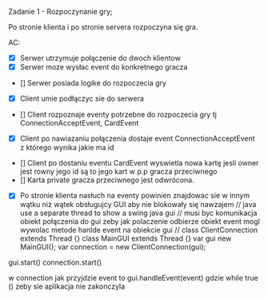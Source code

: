Zadanie 1 - Rozpoczynanie gry;

Po stronie klienta i po stronie servera rozpoczyna się gra.

AC:

- [x] Serwer utrzymuje połączenie do dwoch klientow
- [x] Serwer moze wysłac event do konkretnego gracza
- [] Serwer posiada logike do rozpoczecia gry
- [x] Client umie podłączyc sie do serwera
- [] Client rozpoznaje eventy potrzebne do rozpoczecia gry tj ConnectionAcceptEvent, CardEvent
- [x] Client po nawiazaniu połączenia dostaje event ConnectionAcceptEvent z którego wynika jakie ma id
- [] Client po dostaniu eventu CardEvent wyswietla nowa kartę jesli owner jest rowny jego id są to jego kart w p.p
  gracza przeciwnego
- [] Karta private gracza przeciwnego jest odwrócona.
- [x] Po stronie klienta nasłuch na eventy powinien znajdowac sie w innym wątku niż wątek obsługujcy GUI aby nie
  blokowały się nawzajem
  // java use a separate thread to show a swing java gui
  // musi byc komunikacja obiekt połączenia do gui zeby jak polaczenie odbierze obiekt event mogl wywolac metode hanlde
  event na obiekcie gui
  //
  class ClientConnection extends Thread {}
  class MainGUI extends Thread {}
  var gui new MainGUI();
  var connection = new ClientConnection(gui);

gui.start()
connection.start()

w connection jak przyjdzie event to gui.handleEvent(event)
gdzie while true () zeby sie aplikacja nie zakonczyla
